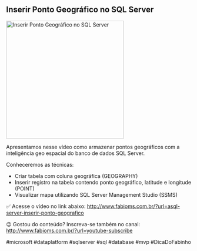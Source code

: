 ## Inserir Ponto Geográfico no SQL Server

<img src="https://fabioms.com.br//uploads/youtube/SZCH9Xq63YU.png" alt="Inserir Ponto Geográfico no SQL Server" title="SQL Server" width="320"/>

Apresentamos nesse vídeo como armazenar pontos geográficos com a inteligência geo espacial do banco de dados SQL Server.

Conheceremos as técnicas:

- Criar tabela com coluna geográfica (GEOGRAPHY)
- Inserir registro na tabela contendo ponto geográfico, latitude e longitude (POINT)
- Visualizar mapa utilizando SQL Server Management Studio (SSMS)

✅ Acesse o vídeo no link abaixo:
http://www.fabioms.com.br/?url=asql-server-inserir-ponto-geografico

😉 Gostou do conteúdo? Inscreva-se também no canal:
http://www.fabioms.com.br/?url=youtube-subscribe

#microsoft #dataplatform #sqlserver #sql #database #mvp #DicaDoFabinho